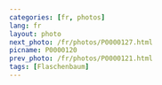 ```yaml
---
categories: [fr, photos]
lang: fr
layout: photo
next_photo: /fr/photos/P0000127.html
picname: P0000120
prev_photo: /fr/photos/P0000121.html
tags: [Flaschenbaum]
---
```

